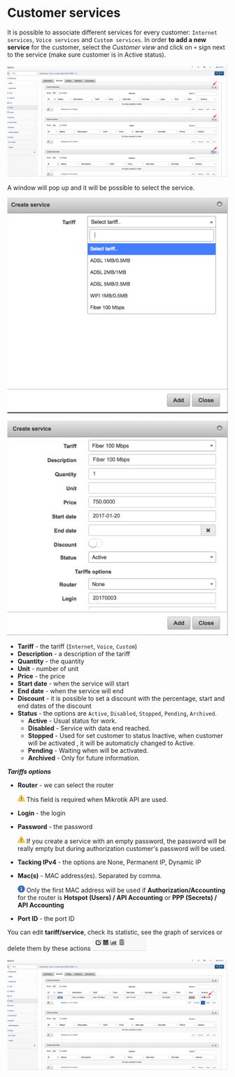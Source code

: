 Customer services
==========

It is possible to associate different services for every customer: `Internet services`, `Voice services` and `Custom services`.
In order **to add a new service** for the customer, select the *Customer view* and click on `+` sign next to the service (make sure customer is in Active status).

![Service table](service_table.png)


A window will pop up and it will be possible to select the service.

![Create service 1](create_service.png)

![Create service 2](create_service2.png)


* **Tariff** - the tariff (`Internet`, `Voice`, `Custom`)
* **Description** - a description of the tariff
* **Quantity** - the quantity
* **Unit** - number of unit
* **Price** - the price
* **Start date** - when the service will start
* **End date** - when the service will end
* **Discount** - it is possible to set a discount with the percentage, start and end dates of the discount
* **Status** - the options are `Active`, `Disabled`, `Stopped`, `Pending`, `Archived`.
  * **Active** - Usual status for work.
  * **Disabled** - Service with data end reached.
  * **Stopped** - Used for set customer to status Inactive, when customer will be activated , it will be automaticly changed to Active.
  * **Pending** - Waiting when will be activated.
  * **Archived** - Only for future information.


***Tariffs options***
* **Router** - we can select the router
      
   ![Warning](warning.png) This field is required when Mikrotik API are used.
  

* **Login** - the login

* **Password** - the password

  ![Warning](warning.png) If you create a service with an empty password, the password will be really empty but during authorization customer's password will be used.

* **Tacking IPv4** - the options are None, Permanent IP, Dynamic IP

* **Mac(s)** - MAC address(es). Separated by comma.

  ![Information](information.png) Only the first MAC address will be used if **Authorization/Accounting** for the router is **Hotspot (Users) / API Accounting** or **PPP (Secrets) / API Accounting**

* **Port ID** - the port ID


You can edit **tariff/service**, check its statistic, see the graph of services or delete them by these actions ![Services actions](services_actions.png)


![Actions table](actions_table.png)
